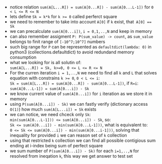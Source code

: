 - notice relation `sum(A[L...R]) = sum(A[0...R]) - sum(A[0...L-1])` for `0 < L <= R <= N`
- lets define `Sk = k*k` for `k >= 0` called perferct square
- we need to remember to take into account `A[0]` if `k` exist, that` A[0] == Sk`
- we can precalculate `sum(A[0...i])`, `i = 0,1,..,N` and keep in memory
- can also remember assigment `P: P(sum_value) -> count`, as `sum_value` belongs to finit range of `[-10^7;10^7]` numbers
- such big range for `P` can be represented as `defaultdict(lambda: 0)` in python3 (collections.defaultdict) to avoid redundand memory consumption 
- what we looking for is all solutin of: <br>
    `sum(A[L...R]) = Sk, k>=0, 0 <= L <= R <= N`
- For the curren iteration `i = 1,..,N` we need to find all `k` and `L` that solves equation with constrains `k >= 0`, `0 < L <= i`:<br>
    `Sk = sum(A[L...R]) = sum(A[0...R]) - sum(A[0...L-1])`, if `R=i`:<br>
    `sum(A[0...L-1]) = sum(A[0...i]) - Sk` 
- we know current value of `sum(A[0...i])` for `i` iteration as we store it in memory
- using `P(sum(A[0...i]) - Sk)` we can fastly verify (dictionary access `O(1)`) how much `sum(A[L...i]) = Sk` exists
- we can notice, we need chceck only `Sk`:<br>
    `min(sum(A[0...L-1])) <= sum(A[0...i]) - Sk`, so: <br>
    `Sk <= sum(A[0...i]) - min(sum(A[0...L-1]))`, what is equivalent to:<br>
    `0 <= Sk <= sum(A[0...i]) - min(sum(A[0...i-1]))`, solving that inequality for provided `i` we can reason set of `k` collection
- using that restricted `k` collection we can find all possible contigious sum ending at i-index being sum of perfect square
- we sum number of `P(sum(A[0...i]) - Sk)` for each `i=1,..,N` for resolved from ineqation `k`, this way we get answer to test set